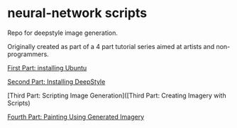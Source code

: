 # neural-network scripts

Repo for deepstyle image generation. 


Originally created as part of a 4 part tutorial series aimed at artists and non-programmers. 

[First Part: installing Ubuntu](https://www.jackalope.tech/how-artists-can-set-up-their-own-neural-network-part-1-installation/)

[Second Part: Installing DeepStyle](https://www.jackalope.tech/how-artists-can-set-up-their-own-neural-network-part-2-neural-network-install/)

[Third Part: Scripting Image Generation]([Third Part: Creating Imagery with Scripts)

[Fourth Part: Painting Using Generated Imagery](https://www.jackalope.tech/how-artists-can-set-up-their-own-neural-network-part-4-painting/)


